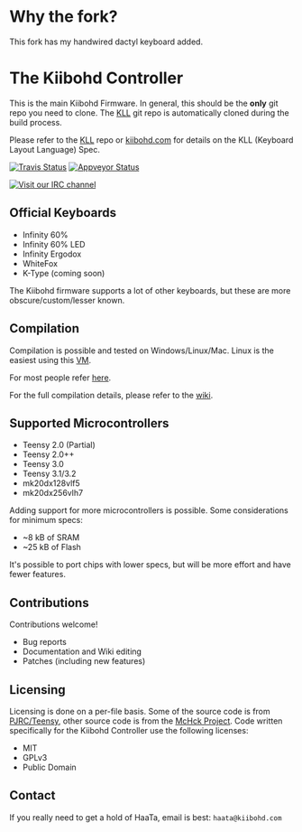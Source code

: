 Why the fork?
=============
This fork has my handwired dactyl keyboard added.

The Kiibohd Controller
======================

This is the main Kiibohd Firmware.
In general, this should be the **only** git repo you need to clone.
The [KLL](https://github.com/kiibohd/kll) git repo is automatically cloned during the build process.

Please refer to the [KLL](https://github.com/kiibohd/kll) repo or [kiibohd.com](http://kiibohd.com) for details on the KLL (Keyboard Layout Language) Spec.

[![Travis Status](https://travis-ci.org/kiibohd/controller.svg?branch=master)](https://travis-ci.org/kiibohd/controller) [![Appveyor Status](https://ci.appveyor.com/api/projects/status/erfnnhlm3w5sinr3/branch/master?svg=true)](https://ci.appveyor.com/project/haata/controller/branch/master)


[![Visit our IRC channel](https://kiwiirc.com/buttons/irc.freenode.net/input.club.png)](https://kiwiirc.com/client/irc.freenode.net/#input.club)



Official Keyboards
------------------

* Infinity 60%
* Infinity 60% LED
* Infinity Ergodox
* WhiteFox
* K-Type (coming soon)


The Kiibohd firmware supports a lot of other keyboards, but these are more obscure/custom/lesser known.



Compilation
-----------

Compilation is possible and tested on Windows/Linux/Mac.
Linux is the easiest using this [VM](https://s3.amazonaws.com/configurator-assets/ArchLinux_kiibohd_2015-02-13.tar.gz).

For most people refer [here](https://github.com/kiibohd/controller/tree/master/Keyboards).

For the full compilation details, please refer to the [wiki](https://github.com/kiibohd/controller/wiki).



Supported Microcontrollers
--------------------------

* Teensy 2.0 (Partial)
* Teensy 2.0++
* Teensy 3.0
* Teensy 3.1/3.2
* mk20dx128vlf5
* mk20dx256vlh7


Adding support for more microcontrollers is possible.
Some considerations for minimum specs:

* ~8  kB of SRAM
* ~25 kB of Flash

It's possible to port chips with lower specs, but will be more effort and have fewer features.



Contributions
-------------

Contributions welcome!

* Bug reports
* Documentation and Wiki editing
* Patches (including new features)



Licensing
---------

Licensing is done on a per-file basis.
Some of the source code is from [PJRC/Teensy](http://pjrc.com), other source code is from the [McHck Project](https://mchck.org).
Code written specifically for the Kiibohd Controller use the following licenses:

* MIT
* GPLv3
* Public Domain



Contact
-------

If you really need to get a hold of HaaTa, email is best: `haata@kiibohd.com`
